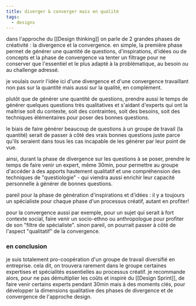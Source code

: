 ```yaml
---
title: diverger & converger mais en qualité
tags:
  - designs
---
```

dans l'approche du [[Design thinking]] on parle de 2 grandes phases de créativité : la divergence et la convergence.
en simple, la première phase permet de générer une quantité de questions, d'inspirations, d'idées ou de concepts et la phase de convergence va tenter un filtrage pour ne conserver que l'essentiel et le plus adapté à la problématique, au besoin ou au challenge adressé.

je voulais ouvrir l'idée ici d'une divergence et d'une convergence travaillant non pas sur la quantité mais aussi sur la qualité, en complément.

plutôt que de générer une quantité de questions, prendre aussi le temps de générer quelques questions très qualitatives et s'aidant d'experts qui ont la maitrise soit du contexte, soit des contraintes, soit des besoins, soit des techniques élémentaires pour poser des bonnes questions.

le biais de faire générer beaucoup de questions à un groupe de travail (la quantité) serait de passer à côté des vrais bonnes questions juste parce qu'ils seraient dans tous les cas incapable de les générer par leur point de vue.

ainsi, durant la phase de divergence sur les questions à se poser, prendre le temps de faire venir un expert, même 30min, pour permettre au groupe d'accéder à des apports hautement qualitatif et une compréhension des techniques de "questiologie" - qui viendra aussi enrichir leur capacité personnelle à générer de bonnes questions.

pareil pour la phase de génération d'inspirations et d'idées : il y a toujours un spécialiste pour chaque phase d'un processus créatif, autant en profiter!

pour la convergence aussi par exemple, pour un sujet qui serait à fort contexte social, faire venir un socio-ethno ou anthropologue pour profiter de son "filtre de spécialiste". sinon pareil, on pourrait passer à côté de l'aspect "qualitatif" de la convergence.

### en conclusion
je suis totalement pro-coopération d'un groupe de travail diversifié en entreprise. cela dit, on trouvera rarement dans le groupe certaines expertises et spécialités essentielles au processus créatif.
je recommande alors, pour ne pas démultiplier les coûts et inspiré du [[Design Sprint]], de faire venir certains experts pendant 30min mais à des moments clés, pour développer la dimensions qualitative des phases de divergence et de convergence de l'approche design.